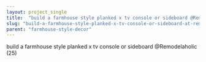 ```yaml
---
layout: project_single
title:  "build a farmhouse style planked x tv console or sideboard @Remodelaholic (25)"
slug: "build-a-farmhouse-style-planked-x-tv-console-or-sideboard-at-remodelaholic-25"
parent: "farmhouse-style-decor"
---
```

build a farmhouse style planked x tv console or sideboard @Remodelaholic (25)